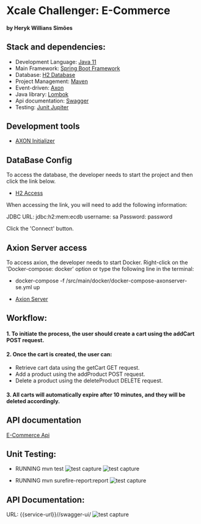 # Xcale Challenger: E-Commerce
#### by Heryk Willians Simões

## Stack and dependencies:
- Development Language: [Java 11](https://openjdk.java.net)
- Main Framework: [Spring Boot Framework](https://spring.io/projects/spring-boot) 
- Database: [H2 Database](https://www.h2database.com/)
- Project Management: [Maven](https://maven.apache.org)
- Event-driven: [Axon](https://www.axoniq.io/)
- Java library: [Lombok](https://projectlombok.org/) 
- Api documentation: [Swagger](https://swagger.io/)
- Testing: [Junit Jupiter](https://junit.org/)

## Development tools
- [AXON Initializer](https://start.axoniq.io/)

## DataBase Config
To access the database, the developer needs to start the project and then click the link below. 
- [H2 Access](http://localhost:8080/h2-console)

When accessing the link, you will need to add the following information:

JDBC URL: jdbc:h2:mem:ecdb
username: sa
Password: password

Click the 'Connect' button.


## Axion Server access
To access axion, the developer needs to start Docker. Right-click on the 'Docker-compose: docker' option or type the following line in the terminal:
- docker-compose -f /src/main/docker/docker-compose-axonserver-se.yml up

- [Axion Server](http://localhost:8024/)


## Workflow:

#### 1. To initiate the process, the user should create a cart using the addCart POST request.
#### 2. Once the cart is created, the user can:
- Retrieve cart data using the getCart GET request.
- Add a product using the addProduct POST request.
- Delete a product using the deleteProduct DELETE request.

#### 3. All carts will automatically expire after 10 minutes, and they will be deleted accordingly.

## API documentation
[E-Commerce Api](http://localhost:8080/swagger-ui.html)

## Unit Testing:
- RUNNING mvn test
![test capture](misc/images/test1.jpg)
![test capture](misc/images/test2.jpg)

- RUNNING mvn surefire-report:report
![test capture](misc/images/test-report.jpg)

## API Documentation:
URL: {{service-url}}//swagger-ui/
![test capture](misc/images/swagger.jpg)





